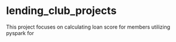# lending_club_projects
This project focuses on calculating loan score for members utilizing pyspark for 
